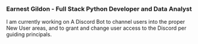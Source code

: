 ### Earnest Gildon - Full Stack Python Developer and Data Analyst
I am currently working on A Discord Bot to channel users into the proper New User areas, and to grant and change user access to the Discord per guiding principals. 

<!--
**egildon/egildon** is a ✨ _special_ ✨ repository because its `README.md` (this file) appears on your GitHub profile.

Here are some ideas to get you started:

- 🔭 I’m currently working on ...
- 🌱 I’m currently learning ...
- 👯 I’m looking to collaborate on ...
- 🤔 I’m looking for help with ...
- 💬 Ask me about ...
- 📫 How to reach me: ...
- 😄 Pronouns: ...
- ⚡ Fun fact: ...
-->
